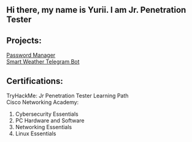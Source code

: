 ## Hi there, my name is Yurii. I am Jr. Penetration Tester

## Projects:
<a href="https://github.com/nohackingnolife/Password-Manager">Password Manager</a><br>
<a href="https://github.com/nohackingnolife/Telegram-Weather-Bot">Smart Weather Telegram Bot</a>

## Certifications:
TryHackMe: Jr Penetration Tester Learning Path<br>
Cisco Networking Academy:<br>
1) Cybersecurity Essentials<br>
2) PC Hardware and Software<br>
3) Networking Essentials<br>
4) Linux Essentials
